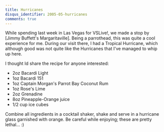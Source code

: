 ```yaml
---
title: Hurricanes
disqus_identifier: 2005-05-hurricanes
comments: true
---
```


While spending last week in Las Vegas for VSLive!, we made a stop by [Jimmy Buffett's Margaritaville]. Being a parrothead, this was quite a cool experience for me. During our visit there, I had a Tropical Hurricane, which although good was not quite like the Hurricanes that I've managed to whip up here.

I thought Id share the recipe for anyone interested:

* 2oz Bacardi Light
* 1oz Bacardi 151
* 1oz Captain Morgan's Parrot Bay Coconut Rum
* 1oz Rose's Lime
* 2oz Grenadine
* 8oz Pineapple-Orange juice
* 1/2 cup ice cubes

Combine all ingredients in a cocktail shaker, shake and serve in a hurricane glass garnished with orange. Be careful while enjoying; these are pretty lethal... :)

[1]:http://www.margaritaville.com/
